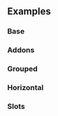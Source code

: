 
## Examples

### Base

<ExampleViewer example="field/base" />

### Addons

<ExampleViewer example="field/addons" />

### Grouped

<ExampleViewer example="field/grouped" />

### Horizontal

<ExampleViewer example="field/horizontal" />

### Slots

<ExampleViewer example="field/slots" />

